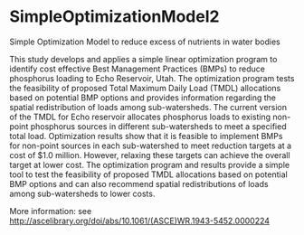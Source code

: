 SimpleOptimizationModel2
========================

Simple Optimization Model to reduce excess of nutrients in water bodies

This study develops and applies a simple linear optimization program to identify cost effective Best Management Practices (BMPs) to reduce phosphorus loading to Echo Reservoir, Utah. The optimization program tests the feasibility of proposed Total Maximum Daily Load (TMDL) allocations based on potential BMP options and provides information regarding the spatial redistribution of loads among sub-watersheds. The current version of the TMDL for Echo reservoir allocates phosphorus loads to existing non-point phosphorus sources in different sub-watersheds to meet a specified total load. Optimization results show that it is feasible to implement BMPs for non-point sources in each sub-watershed to meet reduction targets at a cost of $1.0 million. However, relaxing these targets can achieve the overall target at lower cost. The optimization program and results provide a simple tool to test the feasibility of proposed TMDL allocations based on potential BMP options and can also recommend spatial redistributions of loads among sub-watersheds to lower costs.

More information: see  
http://ascelibrary.org/doi/abs/10.1061/(ASCE)WR.1943-5452.0000224
